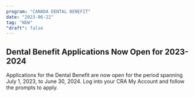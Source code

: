 ```yaml
---
program: "CANADA DENTAL BENEFIT"
date: "2023-06-22"
tag: "NEW"
"draft": false
---
```


## Dental Benefit Applications Now Open for 2023-2024

Applications for the Dental Benefit are now open for the period spanning July 1, 2023, to June 30, 2024. Log into your CRA My Account and follow the prompts to apply.